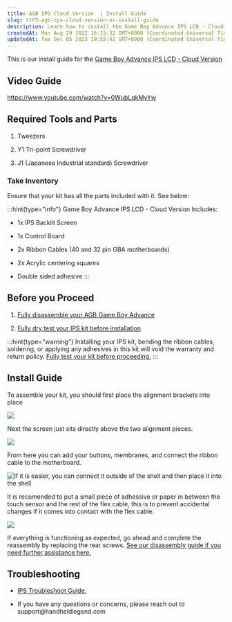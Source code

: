 ```yaml
---
title: AGB IPS Cloud Version  | Install Guide
slug: ttF5-agb-ips-cloud-version-or-install-guide
description: Learn how to install the Game Boy Advance IPS LCD - Cloud Version in minutes with this comprehensive installation guide. Includes step-by-step video tutorial, required tools and parts list, and troubleshooting resources. Ensure success by performing a dry
createdAt: Mon Aug 29 2022 16:15:32 GMT+0000 (Coordinated Universal Time)
updatedAt: Tue Dec 05 2023 19:55:42 GMT+0000 (Coordinated Universal Time)
---
```


This is our install guide for the [Game Boy Advance IPS LCD - Cloud Version](https://handheldlegend.com/collections/game-boy-advance-gba-displays/products/game-boy-advance-ips-backlight-1?variant=35019594530950)

## Video Guide

<https://www.youtube.com/watch?v=0WubLqkMyYw>

## Required Tools and Parts

1.  Tweezers

2.  Y1 Tri-point Screwdriver

3.  J1 (Japanese Industrial standard) Screwdriver

### Take Inventory

Ensure that your kit has all the parts included with it. See below:

:::hint{type="info"}
Game Boy Advance IPS LCD - Cloud Version Includes:

*   1x IPS Backlit Screen

*   1x Control Board

*   2x Ribbon Cables (40 and 32 pin GBA motherboards)

*   2x Acrylic centering squares

*   Double sided adhesive
:::

## Before you Proceed

1.  [﻿Fully disassemble your AGB Game Boy Advance﻿﻿﻿](https://wiki.handheldlegend.com/agb-disassembly-guide)

2.  [﻿Fully dry test your IPS kit before installation](https://wiki.handheldlegend.com/ips-lcd-dry-test)

:::hint{type="warning"}
Installing your IPS kit, bending the ribbon cables, soldering, or applying any adhesives in this kit will void the warranty and return policy. [Fully test your kit before proceeding.](https://wiki.handheldlegend.com/ips-lcd-dry-test)
:::

## Install Guide

To assemble your kit, you should first place the alignment brackets into place

![](../../assets/RUYD-8T1WEdSKnhGpxJXx_3.png)

Next the screen just sits directly above the two alignment pieces.

![](../../assets/g82EGx6MUMi-5ay1yzNUT_4.jpg)

From here you can add your buttons, membranes, and connect the ribbon cable to the motherboard.&#x20;

![If it is easier, you can connect it outside of the shell and then place it into the shell](../../assets/NP6mLgt4T3HoklkMLi_bp_6.jpg)

It is recomended to put a small piece of adhessive or paper in between the touch sensor and the rest of the flex cable, this is to prevent accidental changes if it comes into contact with the flex cable.&#x20;

![](../../assets/U1nGIyY_K8jF54qnCZYqq_5.jpg)

If everything is functioning as expected, go ahead and complete the reassembly by replacing the rear screws. [See our disassembly guide if you need further assistance here.](https://wiki.handheldlegend.com/agb-disassembly-guide)

## Troubleshooting

*   [IPS Troubleshoot Guide.](https://wiki.handheldlegend.com/ips-troubleshooting-guide)

*   If you have any questions or concerns, please reach out to support\@handheldlegend.com

